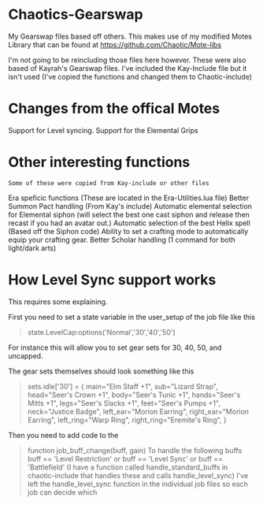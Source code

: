 # Chaotics-Gearswap
My Gearswap files based off others.
This makes use of my modified Motes Library that can be found at https://github.com/Chaotic/Mote-libs

I'm not going to be reincluding those files here however.
These were also based of Kayrah's Gearswap files.  I've included the Kay-Include file but it isn't used (I've copied the functions and changed them to Chaotic-include)

# Changes from the offical Motes
Support for Level syncing.
Support for the Elemental Grips

# Other interesting functions
    Some of these were copied from Kay-include or other files

Era speficic functions (These are located in the Era-Utilities.lua file)
Better Summon Pact handling (From Kay's include)
Automatic elemental selection for Elemental siphon (will select the best one cast siphon and release then recast if you had an avatar out.)
Automatic selection of the best Helix spell (Based off the Siphon code)
Ability to set a crafting mode to automatically equip your crafting gear.
Better Scholar handling (1 command for both light/dark arts)



# How Level Sync support works
This requires some explaining.

First you need to set a state variable in the user_setup of the job file like this

> state.LevelCap:options('Normal','30','40','50')

For instance this will allow you to set gear sets for 30, 40, 50, and uncapped.

The gear sets themselves should look something like this
>   sets.idle['30'] = {
>    main="Elm Staff +1",
>    sub="Lizard Strap",
>    head="Seer's Crown +1",
>    body="Seer's Tunic +1",
>    hands="Seer's Mitts +1",
>    legs="Seer's Slacks +1",
>    feet="Seer's Pumps +1",
>    neck="Justice Badge",
>    left_ear="Morion Earring",
>    right_ear="Morion Earring",
>    left_ring="Warp Ring",
>    right_ring="Eremite's Ring",
>  }

Then you need to add code to the 
> function job_buff_change(buff, gain)
To handle the following buffs 
> buff == 'Level Restriction' or buff == 'Level Sync' or buff == 'Battlefield' 
(I have a function called handle_standard_buffs in chaotic-include that handles these and calls handle_level_sync)
I've left the handle_level_sync function in the individual job files so each job can decide which 